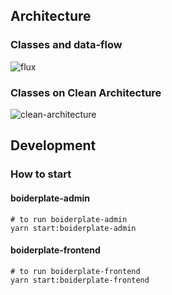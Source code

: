 
## Architecture


### Classes and data-flow

![flux](https://miro.medium.com/max/1400/1*iDwC7At7blypzZPqIAn_PQ.png)

### Classes on Clean Architecture

![clean-architecture](https://miro.medium.com/max/1400/1*-bWd49QyJrXPTDC5zp-jpg.png)

## Development

### How to start


#### boiderplate-admin

```
# to run boiderplate-admin
yarn start:boiderplate-admin
```


#### boiderplate-frontend

```
# to run boiderplate-frontend
yarn start:boiderplate-frontend
```


